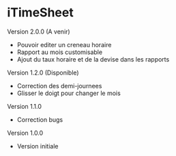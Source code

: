 iTimeSheet
==========

Version 2.0.0 (A venir)
- Pouvoir editer un creneau horaire
- Rapport au mois customisable
- Ajout du taux horaire et de la devise dans les rapports

Version 1.2.0 (Disponible)
- Correction des demi-journees
- Glisser le doigt pour changer le mois

Version 1.1.0
- Correction bugs

Version 1.0.0
- Version initiale
